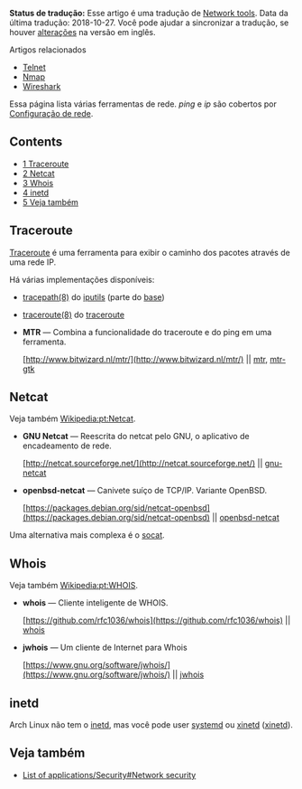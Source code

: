 **Status de tradução:** Esse artigo é uma tradução de [Network tools](/index.php/Network_tools "Network tools"). Data da última tradução: 2018-10-27\. Você pode ajudar a sincronizar a tradução, se houver [alterações](https://wiki.archlinux.org/index.php?title=Network_tools&diff=0&oldid=551063) na versão em inglês.

Artigos relacionados

*   [Telnet](/index.php/Telnet "Telnet")
*   [Nmap](/index.php/Nmap "Nmap")
*   [Wireshark](/index.php/Wireshark_(Portugu%C3%AAs) "Wireshark (Português)")

Essa página lista várias ferramentas de rede. *ping* e *ip* são cobertos por [Configuração de rede](/index.php/Configura%C3%A7%C3%A3o_de_rede "Configuração de rede").

## Contents

*   [1 Traceroute](#Traceroute)
*   [2 Netcat](#Netcat)
*   [3 Whois](#Whois)
*   [4 inetd](#inetd)
*   [5 Veja também](#Veja_tamb.C3.A9m)

## Traceroute

[Traceroute](https://en.wikipedia.org/wiki/pt:Traceroute "wikipedia:pt:Traceroute") é uma ferramenta para exibir o caminho dos pacotes através de uma rede IP.

Há várias implementações disponíveis:

*   [tracepath(8)](https://jlk.fjfi.cvut.cz/arch/manpages/man/tracepath.8) do [iputils](https://www.archlinux.org/packages/?name=iputils) (parte do [base](https://www.archlinux.org/groups/x86_64/base/))
*   [traceroute(8)](https://jlk.fjfi.cvut.cz/arch/manpages/man/traceroute.8) do [traceroute](https://www.archlinux.org/packages/?name=traceroute)
*   **MTR** — Combina a funcionalidade do traceroute e do ping em uma ferramenta.

	[http://www.bitwizard.nl/mtr/](http://www.bitwizard.nl/mtr/) || [mtr](https://www.archlinux.org/packages/?name=mtr), [mtr-gtk](https://www.archlinux.org/packages/?name=mtr-gtk)

## Netcat

Veja também [Wikipedia:pt:Netcat](https://en.wikipedia.org/wiki/pt:Netcat "wikipedia:pt:Netcat").

*   **GNU Netcat** — Reescrita do netcat pelo GNU, o aplicativo de encadeamento de rede.

	[http://netcat.sourceforge.net/](http://netcat.sourceforge.net/) || [gnu-netcat](https://www.archlinux.org/packages/?name=gnu-netcat)

*   **openbsd-netcat** — Canivete suíço de TCP/IP. Variante OpenBSD.

	[https://packages.debian.org/sid/netcat-openbsd](https://packages.debian.org/sid/netcat-openbsd) || [openbsd-netcat](https://www.archlinux.org/packages/?name=openbsd-netcat)

Uma alternativa mais complexa é o [socat](https://www.archlinux.org/packages/?name=socat).

## Whois

Veja também [Wikipedia:pt:WHOIS](https://en.wikipedia.org/wiki/pt:WHOIS "wikipedia:pt:WHOIS").

*   **whois** — Cliente inteligente de WHOIS.

	[https://github.com/rfc1036/whois](https://github.com/rfc1036/whois) || [whois](https://www.archlinux.org/packages/?name=whois)

*   **jwhois** — Um cliente de Internet para Whois

	[https://www.gnu.org/software/jwhois/](https://www.gnu.org/software/jwhois/) || [jwhois](https://aur.archlinux.org/packages/jwhois/)

## inetd

Arch Linux não tem o [inetd](https://en.wikipedia.org/wiki/inetd "wikipedia:inetd"), mas você pode user [systemd](http://0pointer.de/blog/projects/inetd.html) ou [xinetd](https://en.wikipedia.org/wiki/pt:xinetd "wikipedia:pt:xinetd") ([xinetd](https://www.archlinux.org/packages/?name=xinetd)).

## Veja também

*   [List of applications/Security#Network security](/index.php/List_of_applications/Security#Network_security "List of applications/Security")